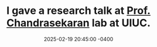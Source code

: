 ---
title: I gave a research talk at <a href='https://chandrasekaran-group.github.io/'>Prof. Chandrasekaran</a> lab at UIUC.
date: 2025-02-19 20:45:00 -0400
---